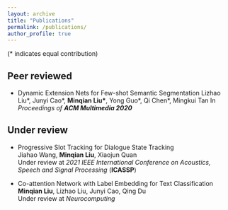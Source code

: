 ```yaml
---
layout: archive
title: "Publications"
permalink: /publications/
author_profile: true
---
```


(* indicates equal contribution)

## Peer reviewed

* Dynamic Extension Nets for Few-shot Semantic Segmentation 
  Lizhao Liu\*, Junyi Cao\*, **Minqian Liu\***, Yong Guo*, Qi Chen*,  Mingkui Tan
  In *Proceedings of **ACM Multimedia 2020***  

## Under review

* Progressive Slot Tracking for Dialogue State Tracking<br>
  Jiahao Wang, **Minqian Liu**, Xiaojun Quan<br>
  Under review at *2021 IEEE International Conference on Acoustics, Speech and Signal Processing* (**ICASSP**)

* Co-attention Network with Label Embedding for Text Classification<br>
  **Minqian Liu**, Lizhao Liu, Junyi Cao, Qing Du<br>
  Under review at *Neurocomputing*


